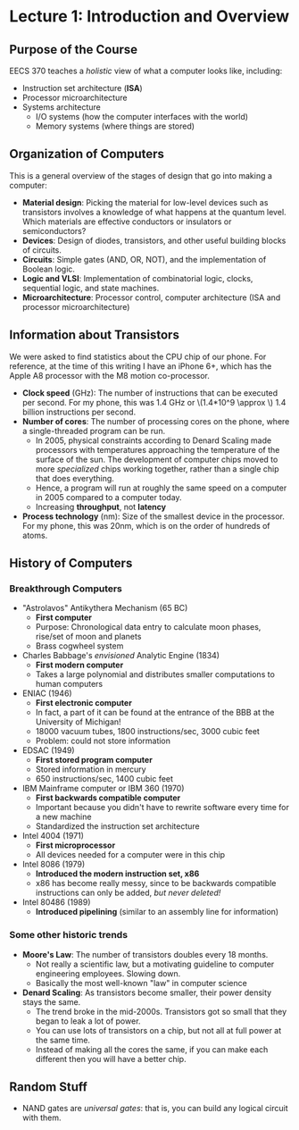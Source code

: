 # Lecture 1: Introduction and Overview

## Purpose of the Course

EECS 370 teaches a *holistic* view of what a computer looks like, including:

* Instruction set architecture (**ISA**)
* Processor microarchitecture
* Systems architecture
    * I/O systems (how the computer interfaces with the world)
    * Memory systems (where things are stored)

## Organization of Computers

This is a general overview of the stages of design that go into making a computer:

* **Material design**: Picking the material for low-level devices such as transistors involves a knowledge of what happens at the quantum level. Which materials are effective conductors or insulators or semiconductors?
* **Devices**: Design of diodes, transistors, and other useful building blocks of circuits.
* **Circuits**: Simple gates (AND, OR, NOT), and the implementation of Boolean logic.
* **Logic and VLSI**: Implementation of combinatorial logic, clocks, sequential logic, and state machines. 
* **Microarchitecture**: Processor control, computer architecture (ISA and processor microarchitecture)

## Information about Transistors

We were asked to find statistics about the CPU chip of our phone. For reference, at the time of this writing I have an iPhone 6+, which has the Apple A8 processor with the M8 motion co-processor.

* **Clock speed** (GHz): The number of instructions that can be executed per second. For my phone, this was 1.4 GHz or \\(1.4*10^9 \approx \\) 1.4 billion instructions per second.
* **Number of cores**: The number of processing cores on the phone, where a single-threaded program can be run.
    * In 2005, physical constraints according to Denard Scaling made processors with temperatures approaching the temperature of the surface of the sun. The development of computer chips moved to more *specialized* chips working together, rather than a single chip that does everything.
    * Hence, a program will run at roughly the same speed on a computer in 2005 compared to a computer today.
    * Increasing **throughput**, not **latency**
* **Process technology** (nm): Size of the smallest device in the processor. For my phone, this was 20nm, which is on the order of hundreds of atoms.

## History of Computers

### Breakthrough Computers

* "Astrolavos" Antikythera Mechanism (65 BC)
    * **First computer**
    * Purpose: Chronological data entry to calculate moon phases, rise/set of moon and planets
    * Brass cogwheel system
* Charles Babbage's *envisioned* Analytic Engine (1834)
    * **First modern computer**
    * Takes a large polynomial and distributes smaller computations to human computers
* ENIAC (1946)
    * **First electronic computer**
    * In fact, a part of it can be found at the entrance of the BBB at the University of Michigan!
    * 18000 vacuum tubes, 1800 instructions/sec, 3000 cubic feet
    * Problem: could not store information
* EDSAC (1949)
    * **First stored program computer**
    * Stored information in mercury
    * 650 instructions/sec, 1400 cubic feet
* IBM Mainframe computer or IBM 360 (1970)
    * **First backwards compatible computer**
    * Important because you didn't have to rewrite software every time for a new machine
    * Standardized the instruction set architecture
* Intel 4004 (1971)
    * **First microprocessor**
    * All devices needed for a computer were in this chip
* Intel 8086 (1979)
    * **Introduced the modern instruction set, x86**
    * x86 has become really messy, since to be backwards compatible instructions can only be added, *but never deleted!*
* Intel 80486 (1989)
    * **Introduced pipelining** (similar to an assembly line for information)

### Some other historic trends

* **Moore's Law**: The number of transistors doubles every 18 months.
    * Not really a scientific law, but a motivating guideline to  computer engineering employees. Slowing down.
    * Basically the most well-known "law" in computer science
* **Denard Scaling**: As transistors become smaller, their power density stays the same.
    * The trend broke in the mid-2000s. Transistors got so small that they began to leak a lot of power.
    * You can use lots of transistors on a chip, but not all at full power at the same time.
    * Instead of making all the cores the same, if you can make each different then you will have a better chip.

## Random Stuff

* NAND gates are *universal gates*: that is, you can build any logical circuit with them.
